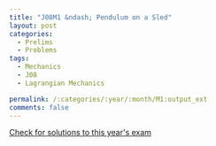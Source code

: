 ```yaml
---
title: "J08M1 &ndash; Pendulum on a Sled"
layout: post
categories:
  - Prelims
  - Problems
tags:
  - Mechanics
  - J08
  - Lagrangian Mechanics

permalink: /:categories/:year/:month/M1:output_ext
comments: false
---
```

<object data="2008J1M.pdf" type="application/pdf" width="100%" height="500"></object>
<div class="message"><a href='https://princetonprelim.com/prelim/20/'>Check for solutions to this year's exam</a></div>